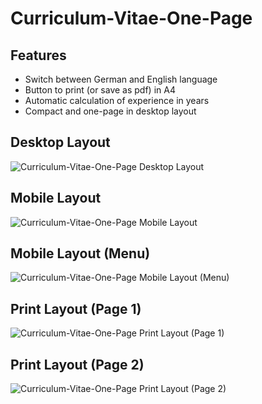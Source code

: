 # Curriculum-Vitae-One-Page
## Features
* Switch between German and English language
* Button to print (or save as pdf) in A4
* Automatic calculation of experience in years
* Compact and one-page in desktop layout

## Desktop Layout
![Curriculum-Vitae-One-Page Desktop Layout](https://i.imgur.com/QYyC3Ux.jpg)

## Mobile Layout
![Curriculum-Vitae-One-Page Mobile Layout](https://i.imgur.com/AqYwiky.jpeg)

## Mobile Layout (Menu)
![Curriculum-Vitae-One-Page Mobile Layout (Menu)](https://i.imgur.com/YQ8eOW0.jpg)

## Print Layout (Page 1)
![Curriculum-Vitae-One-Page Print Layout (Page 1)](https://i.imgur.com/Jz8ApoC.jpeg)

## Print Layout (Page 2)
![Curriculum-Vitae-One-Page Print Layout (Page 2)](https://i.imgur.com/kJBsJHI.jpg)
